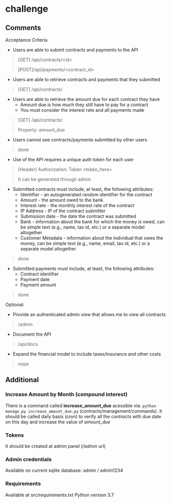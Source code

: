 # challenge

## Comments

Acceptance Criteria
* Users are able to submit contracts and payments to the API
> [GET] /api/contracts/\<id\>
>
> [POST]/api/payments/\<contract_id\>
* Users are able to retrieve contracts and payments that they submitted
> [GET] /api/contracts/
* Users are able to retrieve the amount due for each contract they have
     * Amount due is how much they still have to pay for a contract
     * You must consider the interest rate and all payments made
 > [GET] /api/contracts/
 >
 > Property: amount_due
* Users cannot see contracts/payments submitted by other users
> done
* Use of the API requires a unique auth token for each user
> [Header] Authorization: Token \<token_here\>
>
> It can be generated through admin
* Submitted contracts must include, at least, the following attributes:
    * Identifier - an autogenerated random identifier for the contract
    * Amount - the amount owed to the bank
    * Interest rate - the monthly interest rate of the contract
    * IP Address - IP of the contract submitter
    * Submission date - the date the contract was submitted
    * Bank - information about the bank for which the money is owed, can be simple text (e.g., name,  tax id, etc.) or a separate model altogether
    * Customer Metadata - information about the individual that owes the money, can be simple text (e.g., name, email, tax id, etc.) or a separate model altogether
> done
* Submitted payments must include, at least, the following attributes:
    * Contract identifier
    * Payment date
    * Payment amount
> done


Optional: 
* Provide an authenticated admin view that allows me to view all contracts
> /admin
* Document the API
> /api/docs
* Expand the financial model to include taxes/insurance and other costs
> nope


## Additional

### Increase Amount by Month (compound interest)
There is a command called <strong>increase_amount_due</strong> acessible via:
``python manage.py increase_amount_due.py`` (contracts/management/commands).
It should be called daily basis (cron) to verify all the *contracts* with due date on this day and increase the value of *amount_due*

### Tokens
It should be created at admin panel (*/admin* url)

### Admin credentials
Available on current sqlite database: admin / admin1234

### Requirements
Available at src/requirements.txt
Python version 3.7
